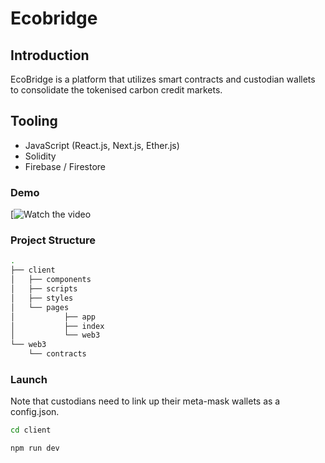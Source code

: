 # Ecobridge

## Introduction
EcoBridge is a platform that utilizes smart contracts and custodian wallets to consolidate the tokenised carbon credit markets.

## Tooling
- JavaScript (React.js, Next.js, Ether.js)
- Solidity
- Firebase / Firestore

### Demo
[![Watch the video](https://youtu.be/2apfgZ0JQHA)

### Project Structure

```bash
.
├── client
│   ├── components
│   ├── scripts
│   ├── styles
│   └── pages
│           ├── app
│           ├── index
│           └── web3
└── web3
    └── contracts
```

### Launch

Note that custodians need to link up their meta-mask wallets as a config.json.

```bash
cd client
```
```bash
npm run dev
```
